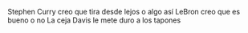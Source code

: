 Stephen Curry creo que tira desde lejos o algo así
LeBron creo que es bueno o no
La ceja Davis le mete duro a los tapones
